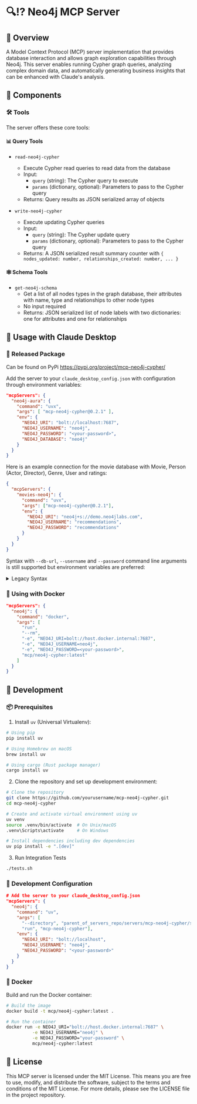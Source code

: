 # 🔍⁉️ Neo4j MCP Server

## 🌟 Overview

A Model Context Protocol (MCP) server implementation that provides database interaction and allows graph exploration capabilities through Neo4j. This server enables running Cypher graph queries, analyzing complex domain data, and automatically generating business insights that can be enhanced with Claude's analysis.

## 🧩 Components

### 🛠️ Tools

The server offers these core tools:

#### 📊 Query Tools
- `read-neo4j-cypher`
   - Execute Cypher read queries to read data from the database
   - Input: 
     - `query` (string): The Cypher query to execute
     - `params` (dictionary, optional): Parameters to pass to the Cypher query
   - Returns: Query results as JSON serialized array of objects

- `write-neo4j-cypher`
   - Execute updating Cypher queries
   - Input:
     - `query` (string): The Cypher update query
     - `params` (dictionary, optional): Parameters to pass to the Cypher query
   - Returns: A JSON serialized result summary counter with `{ nodes_updated: number, relationships_created: number, ... }`

#### 🕸️ Schema Tools
- `get-neo4j-schema`
   - Get a list of all nodes types in the graph database, their attributes with name, type and relationships to other node types
   - No input required
   - Returns: JSON serialized list of node labels with two dictionaries: one for attributes and one for relationships

## 🔧 Usage with Claude Desktop

### 💾 Released Package

Can be found on PyPi https://pypi.org/project/mcp-neo4j-cypher/

Add the server to your `claude_desktop_config.json` with configuration through environment variables:

```json
"mcpServers": {
  "neo4j-aura": {
    "command": "uvx",
    "args": [ "mcp-neo4j-cypher@0.2.1" ],
    "env": {
      "NEO4J_URI": "bolt://localhost:7687",
      "NEO4J_USERNAME": "neo4j",
      "NEO4J_PASSWORD": "<your-password>",
      "NEO4J_DATABASE": "neo4j"
    }
  }
}
```

Here is an example connection for the movie database with Movie, Person (Actor, Director), Genre, User and ratings:

```json
{
  "mcpServers": {
    "movies-neo4j": {
      "command": "uvx",
      "args": ["mcp-neo4j-cypher@0.2.1"],
      "env": {
        "NEO4J_URI": "neo4j+s://demo.neo4jlabs.com",
        "NEO4J_USERNAME": "recommendations",
        "NEO4J_PASSWORD": "recommendations"
      }
    }   
  }
}
```

Syntax with `--db-url`, `--username` and `--password` command line arguments is still supported but environment variables are preferred:

<details>
  <summary>Legacy Syntax</summary>

```json
"mcpServers": {
  "neo4j": {
    "command": "uvx",
    "args": [
      "mcp-neo4j-cypher@0.1.1",
      "--db-url",
      "bolt://localhost",
      "--username",
      "neo4j",
      "--password",
      "<your-password>"
    ]
  }
}
```

Here is an example connection for the movie database with Movie, Person (Actor, Director), Genre, User and ratings:

```json
{
  "mcpServers": {
    "movies-neo4j": {
      "command": "uvx",
      "args": ["mcp-neo4j-cypher@0.1.1", 
      "--db-url", "neo4j+s://demo.neo4jlabs.com", 
      "--user", "recommendations", 
      "--password", "recommendations"]
    }   
  }
}
```
</details>

### 🐳 Using with Docker

```json
"mcpServers": {
  "neo4j": {
    "command": "docker",
    "args": [
      "run",
      "--rm",
      "-e", "NEO4J_URI=bolt://host.docker.internal:7687",
      "-e", "NEO4J_USERNAME=neo4j",
      "-e", "NEO4J_PASSWORD=<your-password>",
      "mcp/neo4j-cypher:latest"
    ]
  }
}
```

## 🚀 Development

### 📦 Prerequisites

1. Install `uv` (Universal Virtualenv):
```bash
# Using pip
pip install uv

# Using Homebrew on macOS
brew install uv

# Using cargo (Rust package manager)
cargo install uv
```

2. Clone the repository and set up development environment:
```bash
# Clone the repository
git clone https://github.com/yourusername/mcp-neo4j-cypher.git
cd mcp-neo4j-cypher

# Create and activate virtual environment using uv
uv venv
source .venv/bin/activate  # On Unix/macOS
.venv\Scripts\activate     # On Windows

# Install dependencies including dev dependencies
uv pip install -e ".[dev]"
```

3. Run Integration Tests

```bash
./tests.sh
```

### 🔧 Development Configuration

```json
# Add the server to your claude_desktop_config.json
"mcpServers": {
  "neo4j": {
    "command": "uv",
    "args": [
      "--directory", "parent_of_servers_repo/servers/mcp-neo4j-cypher/src",
      "run", "mcp-neo4j-cypher"],
    "env": {
      "NEO4J_URI": "bolt://localhost",
      "NEO4J_USERNAME": "neo4j",
      "NEO4J_PASSWORD": "<your-password>"
    }
  }
}
```

### 🐳 Docker

Build and run the Docker container:

```bash
# Build the image
docker build -t mcp/neo4j-cypher:latest .

# Run the container
docker run -e NEO4J_URI="bolt://host.docker.internal:7687" \
          -e NEO4J_USERNAME="neo4j" \
          -e NEO4J_PASSWORD="your-password" \
          mcp/neo4j-cypher:latest
```

## 📄 License

This MCP server is licensed under the MIT License. This means you are free to use, modify, and distribute the software, subject to the terms and conditions of the MIT License. For more details, please see the LICENSE file in the project repository.
